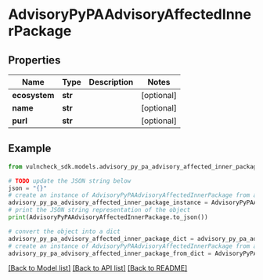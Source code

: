 # AdvisoryPyPAAdvisoryAffectedInnerPackage


## Properties

Name | Type | Description | Notes
------------ | ------------- | ------------- | -------------
**ecosystem** | **str** |  | [optional] 
**name** | **str** |  | [optional] 
**purl** | **str** |  | [optional] 

## Example

```python
from vulncheck_sdk.models.advisory_py_pa_advisory_affected_inner_package import AdvisoryPyPAAdvisoryAffectedInnerPackage

# TODO update the JSON string below
json = "{}"
# create an instance of AdvisoryPyPAAdvisoryAffectedInnerPackage from a JSON string
advisory_py_pa_advisory_affected_inner_package_instance = AdvisoryPyPAAdvisoryAffectedInnerPackage.from_json(json)
# print the JSON string representation of the object
print(AdvisoryPyPAAdvisoryAffectedInnerPackage.to_json())

# convert the object into a dict
advisory_py_pa_advisory_affected_inner_package_dict = advisory_py_pa_advisory_affected_inner_package_instance.to_dict()
# create an instance of AdvisoryPyPAAdvisoryAffectedInnerPackage from a dict
advisory_py_pa_advisory_affected_inner_package_from_dict = AdvisoryPyPAAdvisoryAffectedInnerPackage.from_dict(advisory_py_pa_advisory_affected_inner_package_dict)
```
[[Back to Model list]](../README.md#documentation-for-models) [[Back to API list]](../README.md#documentation-for-api-endpoints) [[Back to README]](../README.md)


